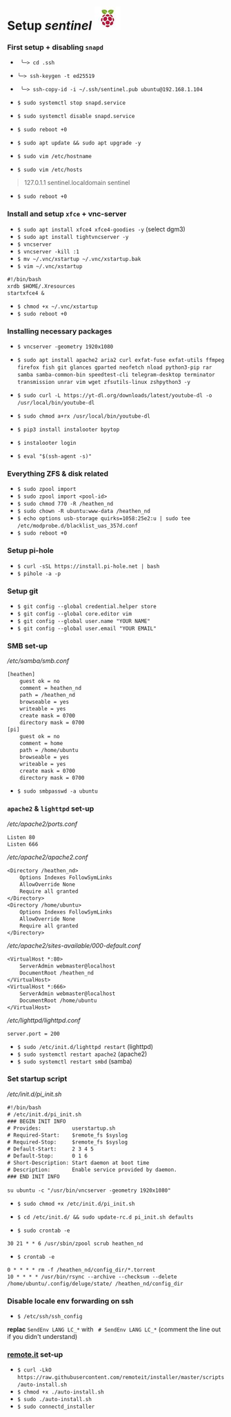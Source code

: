 # Setup *sentinel* ![flameboi! image](https://github.com/atheistd/atheistd.github.io/raw/master/assets/sentinel/sentinel.jpg)



### First setup + disabling `snapd`

- ` ╰─> cd .ssh`
- ` ╰─> ssh-keygen -t ed25519 `
- ` ╰─> ssh-copy-id -i ~/.ssh/sentinel.pub ubuntu@192.168.1.104`

- `$ sudo systemctl stop snapd.service`
- `$ sudo systemctl disable snapd.service`
- `$ sudo reboot +0`

- `$ sudo apt update && sudo apt upgrade -y`
- `$ sudo vim /etc/hostname`
- `$ sudo vim /etc/hosts`
> 127.0.1.1 sentinel.localdomain sentinel
- `$ sudo reboot +0`



### Install and setup `xfce` + vnc-server

- `$ sudo apt install xfce4 xfce4-goodies -y` (select dgm3)
- `$ sudo apt install tightvncserver -y`
- `$ vncserver`
- `$ vncserver -kill :1`
- `$ mv ~/.vnc/xstartup ~/.vnc/xstartup.bak`
- `$ vim ~/.vnc/xstartup`
```
#!/bin/bash
xrdb $HOME/.Xresources
startxfce4 &
```
- `$ chmod +x ~/.vnc/xstartup`
- `$ sudo reboot +0`



### Installing necessary packages

- `$ vncserver -geometry 1920x1080`

- `$ sudo apt install apache2 aria2 curl exfat-fuse exfat-utils ffmpeg firefox fish git glances gparted neofetch nload python3-pip rar samba samba-common-bin speedtest-cli telegram-desktop terminator transmission unrar vim wget zfsutils-linux zshpython3 -y`

- `$ sudo curl -L https://yt-dl.org/downloads/latest/youtube-dl -o /usr/local/bin/youtube-dl`
- `$ sudo chmod a+rx /usr/local/bin/youtube-dl`

- `$ pip3 install instalooter bpytop`
- `$ instalooter login`

- `$ eval "$(ssh-agent -s)"`



### Everything ZFS & disk related

- `$ sudo zpool import`
- `$ sudo zpool import <pool-id>`
- `$ sudo chmod 770 -R /heathen_nd`
- `$ sudo chown -R ubuntu:www-data /heathen_nd`
- `$ echo options usb-storage quirks=1058:25e2:u | sudo tee /etc/modprobe.d/blacklist_uas_357d.conf`
- `$ sudo reboot +0`



### Setup pi-hole

- `$ curl -sSL https://install.pi-hole.net | bash`
- `$ pihole -a -p`



### Setup git

- `$ git config --global credential.helper store`
- `$ git config --global core.editor vim`
- `$ git config --global user.name "YOUR NAME"`
- `$ git config --global user.email "YOUR EMAIL"`



### SMB set-up

*/etc/samba/smb.conf*
```
[heathen]
	guest ok = no
	comment = heathen_nd
	path = /heathen_nd
	browseable = yes
	writeable = yes
	create mask = 0700
	directory mask = 0700
[pi]
	guest ok = no
	comment = home
	path = /home/ubuntu
	browseable = yes
	writeable = yes
	create mask = 0700
	directory mask = 0700
```

- `$ sudo smbpasswd -a ubuntu`



### `apache2` & `lighttpd` set-up

*/etc/apache2/ports.conf*
```
Listen 80
Listen 666
```

*/etc/apache2/apache2.conf*
```
<Directory /heathen_nd>
	Options Indexes FollowSymLinks
	AllowOverride None
	Require all granted
</Directory>
<Directory /home/ubuntu>
	Options Indexes FollowSymLinks
	AllowOverride None
	Require all granted
</Directory>
```

*/etc/apache2/sites-available/000-default.conf*
```
<VirtualHost *:80>
	ServerAdmin webmaster@localhost
	DocumentRoot /heathen_nd
</VirtualHost>
<VirtualHost *:666>
	ServerAdmin webmaster@localhost
	DocumentRoot /home/ubuntu
</VirtualHost>
```

*/etc/lighttpd/lighttpd.conf*
```
server.port = 200
```

- `$ sudo /etc/init.d/lighttpd restart` (lighttpd)
- `$ sudo systemctl restart apache2` (apache2)
- `$ sudo systemctl restart smbd` (samba)



### Set startup script

*/etc/init.d/pi_init.sh*
```
#!/bin/bash
# /etc/init.d/pi_init.sh
### BEGIN INIT INFO
# Provides:          userstartup.sh
# Required-Start:    $remote_fs $syslog
# Required-Stop:     $remote_fs $syslog
# Default-Start:     2 3 4 5
# Default-Stop:      0 1 6
# Short-Description: Start daemon at boot time
# Description:       Enable service provided by daemon.
### END INIT INFO

su ubuntu -c "/usr/bin/vncserver -geometry 1920x1080"
```
- `$ sudo chmod +x /etc/init.d/pi_init.sh`
- `$ cd /etc/init.d/ && sudo update-rc.d pi_init.sh defaults`

- `$ sudo crontab -e`
```
30 21 * * 6 /usr/sbin/zpool scrub heathen_nd
```

- `$ crontab -e`
```
0 * * * * rm -f /heathen_nd/config_dir/*.torrent
10 * * * * /usr/bin/rsync --archive --checksum --delete /home/ubuntu/.config/deluge/state/ /heathen_nd/config_dir
```


### Disable locale env forwarding on ssh

- `$ /etc/ssh/ssh_config`

<b>replac</b> `SendEnv LANG LC_*` with ` # SendEnv LANG LC_*`
(comment the line out if you didn't understand)



### [remote.it](http://remote.it/) set-up

- `$ curl -LkO https://raw.githubusercontent.com/remoteit/installer/master/scripts/auto-install.sh`
- `$ chmod +x ./auto-install.sh`
- `$ sudo ./auto-install.sh`
- `$ sudo connectd_installer`
